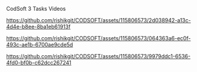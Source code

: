 CodSoft 3 Tasks Videos 

https://github.com/rishikgit/CODSOFT/assets/115806573/2d038942-a13c-4d4e-b8ee-8ba1eb61913f

https://github.com/rishikgit/CODSOFT/assets/115806573/064363a6-ec0f-493c-ae1b-6700ae9cde5d

https://github.com/rishikgit/CODSOFT/assets/115806573/9979ddc1-6536-4fd0-bf0b-c62dcc267241

